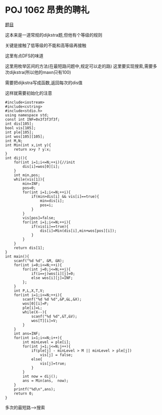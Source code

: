 # POJ 1062 昂贵的聘礼

[题目](https://vjudge.net/problem/POJ-1062#author=0)

  这本来是一道常规的dijkstra题,但他有个等级的规则
  
  关键是接触了低等级的不能和高等级再接触
  
  这里有点DFS的味道

  这里用枚举区间的方法(在最短路问题中,规定可以走的路)
  这里要实现搜索,需要多次dijkstra(所以他的maxn只有100)

  需要把dijkstra写成函数,返回每次的dis值

  这样就需要初始化的注意
```
#include<iostream>
#include<cstring>
#include<stdio.h>
using namespace std;
const int INF=0x3f3f3f3f;
int dis[105];
bool vis[105];
int ple[105];
int wos[105][105];
int M,N;
int Min(int x,int y){
	return x>y ? y:x;
}
int dij(){
	for(int i=1;i<=N;++i){//init
		dis[i]=wos[0][i];
	}
	int min,pos;
	while(vis[1]){
		min=INF;
		pos=0;
		for(int i=1;i<=N;++i){
			if(min>dis[i] && vis[i]==true){
				min=dis[i];
				pos=i;
			}
		}
		vis[pos]=false;
		for(int i=1;i<=N;++i){
			if(vis[i]==true){
				dis[i]=Min(dis[i],min+wos[pos][i]);
			}
		}
	}
	return dis[1];
}
int main(){
	scanf("%d %d", &M, &N);
	for(int i=0;i<=N;++i){
		for(int j=0;j<=N;++j){
			if(i==j)wos[i][j]=0;
			else wos[i][j]=INF;
		};
	}
	int P,L,X,T,V;
	for(int i=1;i<=N;++i){
		scanf("%d %d %d",&P,&L,&X);
		wos[0][i]=P;
		ple[i]=L;
		while(X--){
			scanf("%d %d",&T,&V);
			wos[T][i]=V;
		}
	}
	int ans=INF;
	for(int i=1;i<=N;i++){
		int minLevel = ple[i];
		for(int j=1;j<=N;j++){
			if(ple[j] - minLevel > M || minLevel > ple[j])
				vis[j] = false;
			else{
				vis[j]=true;
			}
		}
		int now = dij();
		ans = Min(ans,  now);
	}
	printf("%d\n",ans);
	return 0;
}
```



多次的最短路-->搜索
